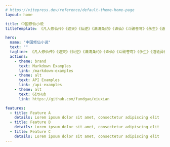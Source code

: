 ```yaml
---
# https://vitepress.dev/reference/default-theme-home-page
layout: home

title: 中国修仙小说
titleTemplate: 《凡人修仙传》《遮天》《仙逆》《满清条约》《诛仙》《斗破苍穹》《永生》《道诡异仙》《剑来》

hero:
  name: "中国修仙小说"
  text: ""
  tagline: 《凡人修仙传》《遮天》《仙逆》《满清条约》《诛仙》《斗破苍穹》《永生》《道诡异仙》《剑来》
  actions:
    - theme: brand
      text: Markdown Examples
      link: /markdown-examples
    - theme: alt
      text: API Examples
      link: /api-examples
    - theme: alt
      text: GitHub
      link: https://github.com/fundgao/xiuxian

features:
  - title: Feature A
    details: Lorem ipsum dolor sit amet, consectetur adipiscing elit
  - title: Feature B
    details: Lorem ipsum dolor sit amet, consectetur adipiscing elit
  - title: Feature C
    details: Lorem ipsum dolor sit amet, consectetur adipiscing elit
---
```


<style>
:root {
  --vp-home-hero-name-color: transparent !important;
  --vp-home-hero-name-background: -webkit-linear-gradient(120deg, #bd34fe 30%, #41d1ff) !important;

  --vp-home-hero-image-background-image: linear-gradient(-45deg, #bd34fe 50%, #47caff 50%) !important;
  --vp-home-hero-image-filter: blur(44px) !important;
}

@media (min-width: 640px) {
  :root {
    --vp-home-hero-image-filter: blur(56px);
  }
}

@media (min-width: 960px) {
  :root {
    --vp-home-hero-image-filter: blur(68px);
  }
}
</style>
